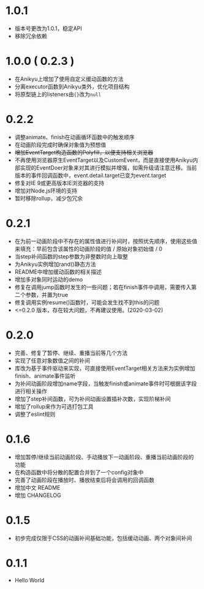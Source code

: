 # 1.0.1
- 版本号更改为1.0.1，稳定API
- 移除冗余依赖

# 1.0.0 ( 0.2.3 )
- 在Anikyu上增加了使用自定义缓动函数的方法
- 分离executor函数到Anikyu类外，优化项目结构
- 将原型链上的listeners由`{}`改为`null`

# 0.2.2
- 调整animate、finish在动画循环函数中的触发顺序
- 在动画阶段完成时确保对象值为预想值
- ~~增加EventTarget构造函数的Polyfill，以便支持相关浏览器~~
- 不再使用浏览器原生EventTarget以及CustomEvent，而是直接使用Anikyu内部实现的EventDoer对象来对其进行模拟并增强，如需升级请注意迁移。当前版本的事件回调函数中，event.detail.target已变为event.target
- 修复对IE 9或更高版本IE浏览器的支持
- 增加对Node.js环境的支持
- 暂时移除rollup，减少包冗余

# 0.2.1
- 在为前一动画阶段中不存在的属性值进行补间时，按照优先顺序，使用这些值来填充：早前包含该属性的动画阶段的值 / 原始对象初始值 / 0
- 当step补间函数的step参数为非整数时向上取整
- 为Anikyu实例增加rand()静态方法
- README中增加缓动函数的相关描述
- 增加多对象同时运动的demo
- 修复在调用jump函数时发生的一些问题；若在finish事件中调用，需要传入第二个参数，并置为true
- 修复调用实例resume()函数时，可能会发生找不到this的问题
- <=0.2.0 版本，存在较大问题，不再建议使用。(2020-03-02)

# 0.2.0 
- 完善、修复了暂停、继续、重播当前等几个方法
- 实现了任意对象数值之间的补间
- 库改为基于事件驱动来实现，可直接使用EventTarget相关方法来为实例增加finish、animate事件监听
- 为补间动画阶段增加name字段，当触发finish或animate事件时可根据该字段进行相关操作
- 增加了step补间函数，可为补间动画设置插补次数，实现阶梯补间
- 增加了rollup来作为可选打包工具
- 调整了eslint规则

# 0.1.6 
- 增加暂停/继续当前动画阶段、手动播放下一动画阶段、重播当前动画阶段的功能
- 在构造函数中将分散的配置合并到了一个config对象中
- 完善了动画阶段在播放时、播放结束后将会调用的回调函数
- 增加中文 README
- 增加 CHANGELOG

# 0.1.5
- 初步完成仅限于CSS的动画补间基础功能，包括缓动动画、两个对象间补间

# 0.1.1
- Hello World
